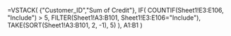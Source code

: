 =VSTACK( {"Customer_ID","Sum of Credit"}, IF( COUNTIF(Sheet1!E3:E106, "Include") > 5, FILTER(Sheet1!A3:B101, Sheet1!E3:E106="Include"), TAKE(SORT(Sheet1!A3:B101, 2, -1), 5) ), A1:B1 )
